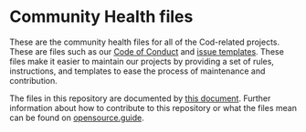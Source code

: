 # Community Health files
These are the community health files for all of the Cod-related projects.
These are files such as our [Code of Conduct](https://github.com/codmf/.github/blob/master/CODE_OF_CONDUCT.md) and [issue templates](https://github.com/codmf/.github/tree/master/.github/ISSUE_TEMPLATE).
These files make it easier to maintain our projects by providing a set of rules, instructions, and templates to ease the process of maintenance and contribution.

The files in this repository are documented by [this document](https://help.github.com/en/github/building-a-strong-community/creating-a-default-community-health-file).
Further information about how to contribute to this repository or what the files mean can be found on [opensource.guide](https://opensource.guide/).
